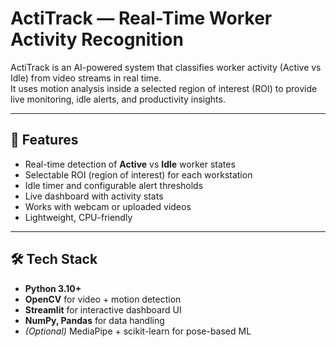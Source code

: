 # ActiTrack — Real-Time Worker Activity Recognition

ActiTrack is an AI-powered system that classifies worker activity (Active vs Idle) from video streams in real time.  
It uses motion analysis inside a selected region of interest (ROI) to provide live monitoring, idle alerts, and productivity insights.

---

## 🚀 Features
- Real-time detection of **Active** vs **Idle** worker states
- Selectable ROI (region of interest) for each workstation
- Idle timer and configurable alert thresholds
- Live dashboard with activity stats
- Works with webcam or uploaded videos
- Lightweight, CPU-friendly

---

## 🛠️ Tech Stack
- **Python 3.10+**
- **OpenCV** for video + motion detection
- **Streamlit** for interactive dashboard UI
- **NumPy, Pandas** for data handling
- *(Optional)* MediaPipe + scikit-learn for pose-based ML
